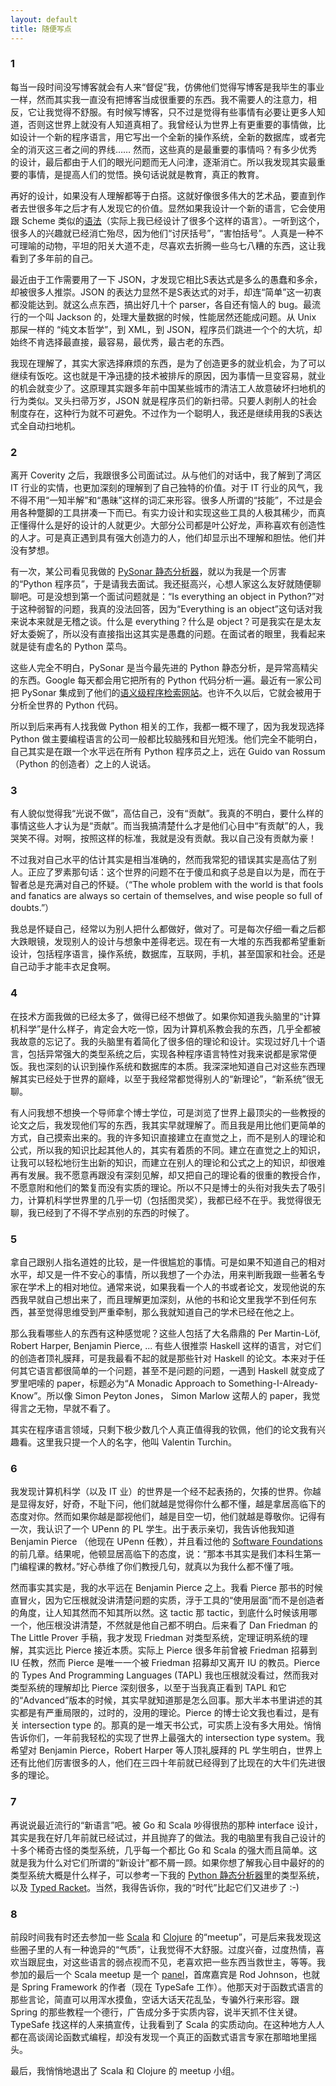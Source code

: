 ```yaml
---
layout: default
title: 随便写点
---
```


### 1
每当一段时间没写博客就会有人来“督促”我，仿佛他们觉得写博客是我毕生的事业一样，然而其实我一直没有把博客当成很重要的东西。我不需要人的注意力，相反，它让我觉得不舒服。有时候写博客，只不过是觉得有些事情有必要让更多人知道，否则这世界上就没有人知道真相了。我曾经认为世界上有更重要的事情做，比如设计一个新的程序语言，用它写出一个全新的操作系统，全新的数据库，或者完全的消灭这三者之间的界线…… 然而，这些真的是最重要的事情吗？有多少优秀的设计，最后都由于人们的眼光问题而无人问津，逐渐消亡。所以我发现其实最重要的事情，是提高人们的觉悟。换句话说就是教育，真正的教育。

再好的设计，如果没有人理解都等于白搭。这就好像很多伟大的艺术品，要直到作者去世很多年之后才有人发现它的价值。显然如果我设计一个新的语言，它会使用跟 Scheme 类似的<a href="http://www.yinwang.org/blog-cn/2013/03/08/on-syntax">语法</a>（实际上我已经设计了很多个这样的语言）。一听到这个，很多人的兴趣就已经消亡殆尽，因为他们“讨厌括号”，“害怕括号”。人真是一种不可理喻的动物，平坦的阳关大道不走，尽喜欢去折腾一些乌七八糟的东西，这让我看到了多年前的自己。

最近由于工作需要用了一下 JSON，才发现它相比S表达式是多么的愚蠢和多余，却被很多人推崇。JSON 的表达力显然不是S表达式的对手，却连“简单”这一初衷都没能达到。就这么点东西，搞出好几十个 parser，各自还有恼人的 bug。最流行的一个叫 Jackson 的，处理大量数据的时候，性能居然还能成问题。从 Unix 那屎一样的 “纯文本哲学”，到 XML，到 JSON，程序员们跳进一个个的大坑，却始终不肯选择最直接，最容易，最优秀，最古老的东西。

我现在理解了，其实大家选择麻烦的东西，是为了创造更多的就业机会，为了可以继续有饭吃。这也就是干净迅捷的技术被排斥的原因，因为事情一旦变容易，就业的机会就变少了。这原理其实跟多年前中国某些城市的清洁工人故意破坏扫地机的行为类似。叉头扫帚万岁，JSON 就是程序员们的新扫帚。只要人剥削人的社会制度存在，这种行为就不可避免。不过作为一个聪明人，我还是继续用我的S表达式全自动扫地机。


### 2
离开 Coverity 之后，我跟很多公司面试过。从与他们的对话中，我了解到了湾区 IT 行业的实情，也更加深刻的理解到了自己独特的价值。对于 IT 行业的风气，我不得不用“一知半解”和“愚昧”这样的词汇来形容。很多人所谓的“技能”，不过是会用各种蹩脚的工具拼凑一下而已。有实力设计和实现这些工具的人极其稀少，而真正懂得什么是好的设计的人就更少。大部分公司都是叶公好龙，声称喜欢有创造性的人才。可是真正遇到具有强大创造力的人，他们却显示出不理解和胆怯。他们并没有梦想。

有一次，某公司看见我做的 <a href="http://yinwang0.wordpress.com/2010/09/12/pysonar">PySonar 静态分析器</a>，就以为我是一个厉害的“Python 程序员”，于是请我去面试。我还挺高兴，心想人家这么友好就随便聊聊吧。可是没想到第一个面试问题就是：“Is everything an object in Python?”对于这种弱智的问题，我真的没法回答，因为“Everything is an object”这句话对我来说本来就是无稽之谈。什么是 everything？什么是 object？可是我实在是太友好太委婉了，所以没有直接指出这其实是愚蠢的问题。在面试者的眼里，我看起来就是徒有虚名的 Python 菜鸟。

这些人完全不明白，PySonar 是当今最先进的 Python 静态分析，是异常高精尖的东西。Google 每天都会用它把所有的 Python 代码分析一遍。最近有一家公司把 PySonar 集成到了他们的<a href="https://sourcegraph.com">语义级程序检索网站</a>。也许不久以后，它就会被用于分析全世界的 Python 代码。

所以到后来再有人找我做 Python 相关的工作，我都一概不理了，因为我发现选择 Python 做主要编程语言的公司一般都比较脑残和目光短浅。他们完全不能明白，自己其实是在跟一个水平远在所有 Python 程序员之上，远在 Guido van Rossum（Python 的创造者）之上的人说话。


### 3
有人貌似觉得我“光说不做”，高估自己，没有“贡献”。我真的不明白，要什么样的事情这些人才认为是“贡献”。而当我搞清楚什么才是他们心目中“有贡献”的人，我哭笑不得。对啊，按照这样的标准，我就是没有贡献。我以自己没有贡献为豪！

不过我对自己水平的估计其实是相当准确的，然而我常犯的错误其实是高估了别人。正应了罗素那句话：这个世界的问题不在于傻瓜和疯子总是自以为是，而在于智者总是充满对自己的怀疑。（“The whole problem with the world is that fools and fanatics are always so certain of themselves, and wise people so full of doubts.”）

我总是怀疑自己，经常以为别人把什么都做好，做对了。可是每次仔细一看之后都大跌眼镜，发现别人的设计与想象中差得老远。现在有一大堆的东西我都希望重新设计，包括程序语言，操作系统，数据库，互联网，手机，甚至国家和社会。还是自己动手才能丰衣足食啊。


### 4
在技术方面我做的已经太多了，做得已经不想做了。如果你知道我头脑里的“计算机科学”是什么样子，肯定会大吃一惊，因为计算机系教会我的东西，几乎全都被我故意的忘记了。我的头脑里有着简化了很多倍的理论和设计。实现过好几十个语言，包括异常强大的类型系统之后，实现各种程序语言特性对我来说都是家常便饭。我也深刻的认识到操作系统和数据库的本质。我深深地知道自己对这些东西理解其实已经处于世界的巅峰，以至于我经常都觉得别人的“新理论”，“新系统”很无聊。

有人问我想不想换一个导师拿个博士学位，可是浏览了世界上最顶尖的一些教授的论文之后，我发现他们写的东西，我其实早就理解了。而且我是用比他们更简单的方式，自己摸索出来的。我的许多知识直接建立在直觉之上，而不是别人的理论和公式，所以我的知识比起其他人的，其实有着质的不同。建立在直觉之上的知识，让我可以轻松地衍生出新的知识，而建立在别人的理论和公式之上的知识，却很难再有发展。我不愿意再跟没有深刻见解，却又把自己的理论看的很重的教授合作，不愿意附和他们的繁复而没有实质的理论。所以不只是博士的头衔对我失去了吸引力，计算机科学世界里的几乎一切（包括图灵奖），我都已经不在乎。我觉得很无聊，我已经到了不得不学点别的东西的时候了。

### 5
拿自己跟别人指名道姓的比较，是一件很尴尬的事情。可是如果不知道自己的相对水平，却又是一件不安心的事情，所以我想了一个办法，用来判断我跟一些著名专家在学术上的相对地位。通常来说，如果我看一个人的书或者论文，发现他说的东西我早就自己想出来了，而且理解更加深刻，从他的书和论文里我学不到任何东西，甚至觉得思维受到严重牵制，那么我就知道自己的学术已经在他之上。

那么我看哪些人的东西有这种感觉呢？这些人包括了大名鼎鼎的 Per Martin-Löf, Robert Harper, Benjamin Pierce, ...  有些人很推崇 Haskell 这样的语言，对它们的创造者顶礼膜拜，可是我最看不起的就是那些针对 Haskell 的论文。本来对于任何其它语言都很简单的一个问题，甚至不是问题的问题，一遇到 Haskell 就变成了罗里吧嗦的 paper，标题必为“A Monadic Approach to Something-I-Already-Know”。所以像 Simon Peyton Jones， Simon Marlow 这帮人的 paper，我觉得言之无物，早就不看了。

其实在程序语言领域，只剩下极少数几个人真正值得我的钦佩，他们的论文我有兴趣看。这里我只提一个人的名字，他叫 Valentin Turchin。


### 6
我发现计算机科学（以及 IT 业）的世界是一个经不起表扬的，欠揍的世界。你越是显得友好，好奇，不耻下问，他们就越是觉得你什么都不懂，越是拿居高临下的态度对你。然而如果你越是鄙视他们，越是目空一切，他们就越是尊敬你。记得有一次，我认识了一个 UPenn 的 PL 学生。出于表示亲切，我告诉他我知道 Benjamin Pierce （他现在 UPenn 任教），并且看过他的 <a href="http://www.cis.upenn.edu/~bcpierce/sf">Software Foundations</a> 的前几章。结果呢，他顿显居高临下的态度，说：“那本书其实是我们本科生第一门编程课的教材。”好心恭维了你们教授几句，就真以为我什么都不懂了哦。

然而事实其实是，我的水平远在 Benjamin Pierce 之上。我看 Pierce 那书的时候直冒火，因为它压根就没讲清楚问题的实质，浮于工具的“使用层面”而不是创造者的角度，让人知其然而不知其所以然。这 tactic 那 tactic，到底什么时候该用哪一个，他压根没讲清楚，不然就是他自己都不明白。后来看了 Dan Friedman 的 The Little Prover 手稿，我才发现 Friedman 对类型系统，定理证明系统的理解，其实远比 Pierce 接近本质。实际上 Pierce 很多年前曾被 Friedman 招募到 IU 任教，然而 Pierce 是唯一一个被 Friedman 招募却又离开 IU 的教员。Pierce 的 Types And Programming Languages (TAPL) 我也压根就没看过，然而我对类型系统的理解却比 Pierce 深刻很多，以至于当我真正看到 TAPL 和它的“Advanced”版本的时候，其实早就知道那是怎么回事。那大半本书里讲述的其实都是有严重局限的，过时的，没用的理论。Pierce 的博士论文我也看过，是有关 intersection type 的。那真的是一堆天书公式，可实质上没有多大用处。悄悄告诉你们，一年前我轻松的实现了世界上最强大的 intersection type system。我希望对 Benjamin Pierce，Robert Harper 等人顶礼膜拜的 PL 学生明白，世界上还有比他们厉害很多的人，他们在三四十年前就已经得到了比现在的大牛们先进很多的理论。


### 7
再说说最近流行的“新语言”吧。被 Go 和 Scala 吵得很热的那种 interface 设计，其实是我在好几年前就已经试过，并且抛弃了的做法。我的电脑里有我自己设计的十多个稀奇古怪的类型系统，几乎每一个都比 Go 和 Scala 的强大而且简单。这就是我为什么对它们所谓的“新设计”都不屑一顾。如果你想了解我心目中最好的的类型系统大概是什么样子，可以参考一下我的 <a href="http://yinwang0.wordpress.com/2010/09/12/pysonar">Python 静态分析器</a>里的类型系统，以及 <a href="http://docs.racket-lang.org/ts-guide">Typed Racket</a>。当然，我得告诉你，我的“时代”比起它们又进步了 :-)


### 8
前段时间我有时还去参加一些 <a href="http://www.meetup.com/SF-Scala">Scala</a> 和 <a href="http://www.meetup.com/The-Bay-Area-Clojure-User-Group">Clojure</a> 的“meetup”，可是后来我发现这些圈子里的人有一种诡异的“气质”，让我觉得不大舒服。过度兴奋，过度热情，喜欢当跟屁虫，对这些语言的弱点视而不见，老喜欢把一些东西当救世主，等等。我参加的最后一个 Scala meetup 是一个 <a href="http://www.meetup.com/SF-Scala/events/133127802">panel</a>，首席嘉宾是 Rod Johnson，也就是 Spring Framework 的作者（现在 TypeSafe 工作）。他那天对于函数式语言的那些言论，简直可以用浑水摸鱼，空话大话天花乱坠，专骗外行来形容。跟 Spring 的那些教程一个德行，广告成分多于实质内容，说半天抓不住关键。TypeSafe 找这样的人来搞宣传，让我看到了 Scala 的实质动向。在这种地方人人都在高谈阔论函数式编程，却没有发现一个真正的函数式语言专家在那暗地里摇头。

最后，我悄悄地退出了 Scala 和 Clojure 的 meetup 小组。
